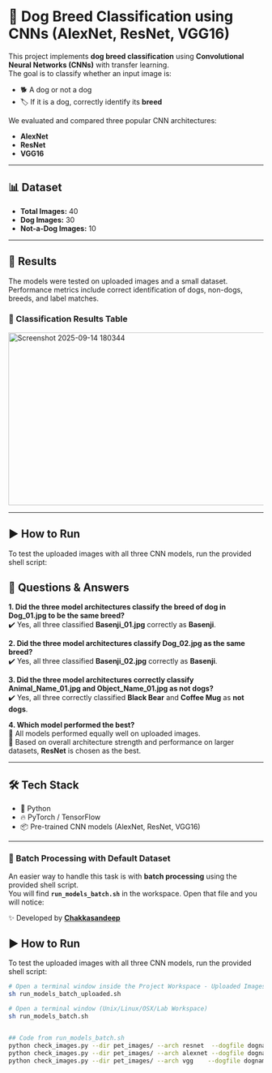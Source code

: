 # 🐶 Dog Breed Classification using CNNs (AlexNet, ResNet, VGG16)

This project implements **dog breed classification** using **Convolutional Neural Networks (CNNs)** with transfer learning.  
The goal is to classify whether an input image is:  

- 🐕 A dog or not a dog  
- 🏷️ If it is a dog, correctly identify its **breed**  

We evaluated and compared three popular CNN architectures:  
- **AlexNet**  
- **ResNet**  
- **VGG16**  

---

## 📊 Dataset
- **Total Images:** 40  
- **Dog Images:** 30  
- **Not-a-Dog Images:** 10  

---

## 🚀 Results
The models were tested on uploaded images and a small dataset.  
Performance metrics include correct identification of dogs, non-dogs, breeds, and label matches.  

### 🔎 Classification Results Table
<img width="944" height="341" alt="Screenshot 2025-09-14 180344" src="https://github.com/user-attachments/assets/53f855ed-200a-4be7-b9bb-29f6f6fc385d" />


---
## ▶️ How to Run

To test the uploaded images with all three CNN models, run the provided shell script:  


## 📝 Questions & Answers  

**1. Did the three model architectures classify the breed of dog in Dog_01.jpg to be the same breed?**  
✔️ Yes, all three classified **Basenji_01.jpg** correctly as **Basenji**.  

**2. Did the three model architectures classify Dog_02.jpg as the same breed?**  
✔️ Yes, all three classified **Basenji_02.jpg** correctly as **Basenji**.  

**3. Did the three model architectures correctly classify Animal_Name_01.jpg and Object_Name_01.jpg as not dogs?**  
✔️ Yes, all three correctly classified **Black Bear** and **Coffee Mug** as **not dogs**.  

**4. Which model performed the best?**  
🔹 All models performed equally well on uploaded images.  
🔹 Based on overall architecture strength and performance on larger datasets, **ResNet** is chosen as the best.  

---

## 🛠️ Tech Stack
- 🐍 Python  
- 🔥 PyTorch / TensorFlow  
- 📦 Pre-trained CNN models (AlexNet, ResNet, VGG16)  

---
### 🔹 Batch Processing with Default Dataset
An easier way to handle this task is with **batch processing** using the provided shell script.  
You will find **`run_models_batch.sh`** in the workspace. Open that file and you will notice:

✨ Developed by [**Chakkasandeep**](https://github.com/Chakkasandeep) 

## ▶️ How to Run

To test the uploaded images with all three CNN models, run the provided shell script:  

```bash
# Open a terminal window inside the Project Workspace - Uploaded Images
sh run_models_batch_uploaded.sh

# Open a terminal window (Unix/Linux/OSX/Lab Workspace)
sh run_models_batch.sh


## Code from run_models_batch.sh
python check_images.py --dir pet_images/ --arch resnet  --dogfile dognames.txt > resnet_pet-images.txt
python check_images.py --dir pet_images/ --arch alexnet --dogfile dognames.txt > alexnet_pet-images.txt
python check_images.py --dir pet_images/ --arch vgg    --dogfile dognames.txt > vgg_pet-images.txt
